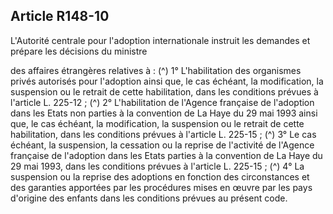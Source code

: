 ## Article R148-10

L'Autorité centrale pour l'adoption internationale instruit les demandes et prépare les décisions du ministre

des affaires étrangères relatives à : (^)
1° L'habilitation des organismes privés autorisés pour l'adoption ainsi que, le cas échéant, la modification, la
suspension ou le retrait de cette habilitation, dans les conditions prévues à l'article L. 225-12 ; (^)
2° L'habilitation de l'Agence française de l'adoption dans les Etats non parties à la convention de La Haye du
29 mai 1993 ainsi que, le cas échéant, la modification, la suspension ou le retrait de cette habilitation, dans
les conditions prévues à l'article L. 225-15 ; (^)
3° Le cas échéant, la suspension, la cessation ou la reprise de l'activité de l'Agence française de l'adoption
dans les Etats parties à la convention de La Haye du 29 mai 1993, dans les conditions prévues à l'article L.
225-15 ; (^)
4° La suspension ou la reprise des adoptions en fonction des circonstances et des garanties apportées par les
procédures mises en œuvre par les pays d'origine des enfants dans les conditions prévues au présent code.

